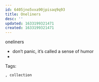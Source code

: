 ```yaml
---
id: 6405jno5vxa90jpisaq9q93
title: Oneliners
desc: ''
updated: 1633199321471
created: 1633199321471
---
```


oneliners
* don’t panic, it’s called a sense of humor
*

Tags:
  
    , collection
